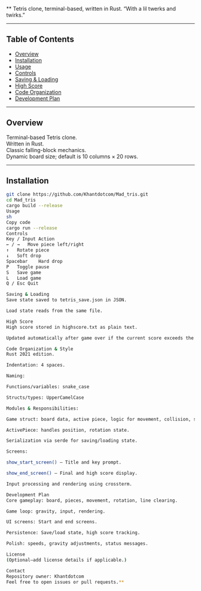 **
Tetris clone, terminal-based, written in Rust. “With a lil twerks and twirks.”

---

## Table of Contents

- [Overview](#overview)  
- [Installation](#installation)  
- [Usage](#usage)  
- [Controls](#controls)  
- [Saving & Loading](#saving--loading)  
- [High Score](#high-score)  
- [Code Organization](#code-organization)  
- [Development Plan](#development-plan)

---

## Overview

Terminal-based Tetris clone.  
Written in Rust.  
Classic falling-block mechanics.  
Dynamic board size; default is 10 columns × 20 rows.

---

## Installation

```sh
git clone https://github.com/Khantdotcom/Mad_tris.git
cd Mad_tris
cargo build --release
Usage
sh
Copy code
cargo run --release
Controls
Key / Input	Action
← / →	Move piece left/right
↑	Rotate piece
↓	Soft drop
Spacebar	Hard drop
P	Toggle pause
S	Save game
L	Load game
Q / Esc	Quit

Saving & Loading
Save state saved to tetris_save.json in JSON.

Load state reads from the same file.

High Score
High score stored in highscore.txt as plain text.

Updated automatically after game over if the current score exceeds the stored high score.

Code Organization & Style
Rust 2021 edition.

Indentation: 4 spaces.

Naming:

Functions/variables: snake_case

Structs/types: UpperCamelCase

Modules & Responsibilities:

Game struct: board data, active piece, logic for movement, collision, scoring.

ActivePiece: handles position, rotation state.

Serialization via serde for saving/loading state.

Screens:

show_start_screen() – Title and key prompt.

show_end_screen() – Final and high score display.

Input processing and rendering using crossterm.

Development Plan
Core gameplay: board, pieces, movement, rotation, line clearing.

Game loop: gravity, input, rendering.

UI screens: Start and end screens.

Persistence: Save/load state, high score tracking.

Polish: speeds, gravity adjustments, status messages.

License
(Optional—add license details if applicable.)

Contact
Repository owner: Khantdotcom
Feel free to open issues or pull requests.**
